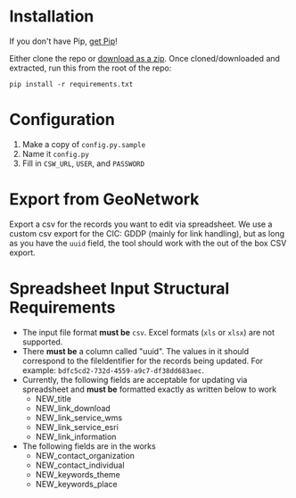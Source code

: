 # Installation
If you don't have Pip, [get Pip](https://pip.pypa.io/en/latest/installing.html)!

Either clone the repo or [download as a zip](https://github.com/CIC-Geospatial-Data-Discovery-Project/metadata-resources/archive/master.zip). Once cloned/downloaded and extracted, run this from the root of the repo:

    pip install -r requirements.txt

# Configuration
1. Make a copy of `config.py.sample`
2. Name it `config.py`
3. Fill in `CSW_URL`, `USER`, and `PASSWORD`

# Export from GeoNetwork
Export a csv for the records you want to edit via spreadsheet. We use a custom csv export for the CIC: GDDP (mainly for link handling), but as long as you have the `uuid` field, the tool should work with the out of the box CSV export.

# Spreadsheet Input Structural Requirements
- The input file format **must be** `csv`. Excel formats (`xls` or `xlsx`) are not supported.
- There **must be** a column called "uuid". The values in it should correspond to the fileIdentifier for the records being updated. For example: `bdfc5cd2-732d-4559-a9c7-df38dd683aec`.
- Currently, the following fields are acceptable for updating via spreadsheet and **must be** formatted exactly as written below to work
  + NEW_title
  + NEW_link_download
  + NEW_link_service_wms
  + NEW_link_service_esri
  + NEW_link_information
- The following fields are in the works
  + NEW_contact_organization
  + NEW_contact_individual
  + NEW_keywords_theme
  + NEW_keywords_place
